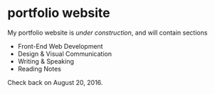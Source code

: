 # portfolio website
My portfolio website is *under construction*, and will contain sections

- Front-End Web Development
- Design & Visual Communication
- Writing & Speaking
- Reading Notes

Check back on August 20, 2016.